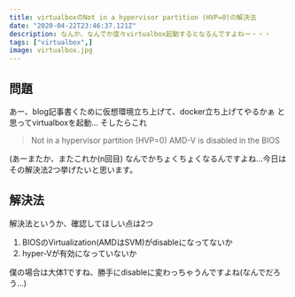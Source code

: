 ```yaml
---
title: virtualboxのNot in a hypervisor partition (HVP=0)の解決法
date: "2020-04-22T23:46:37.121Z"
description: なんか、なんでか度々virtualbox起動するとなるんですよねー・・・
tags: ["virtualbox",]
image: virtualbox.jpg
---
```


## 問題

あー、blog記事書くために仮想環境立ち上げて、docker立ち上げてやるかぁ
と思ってvirtualboxを起動...
そしたらこれ
>Not in a hypervisor partition (HVP=0) 
>AMD-V is disabled in the BIOS

(あーまたか、またこれか(n回目)
なんでかちょくちょくなるんですよね...今日はその解決法2つ挙げたいと思います。

## 解決法

解決法というか、確認してほしい点は2つ
1. BIOSのVirtualization(AMDはSVM)がdisableになってないか
2. hyper-Vが有効になっていないか

僕の場合は大体1ですね、勝手にdisableに変わっちゃうんですよね(なんでだろう...)

